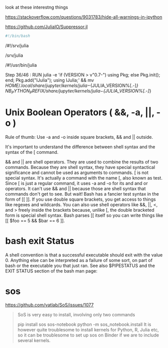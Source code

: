 look at these interestng things

https://stackoverflow.com/questions/9031783/hide-all-warnings-in-ipython

https://github.com/JuliaIO/Suppressor.jl

```bash
#!/bin/bash
```

/#!/srv/julia

/srv/julia

/#!/usr/bin/julia

Step 36/46 : RUN julia -e 'if (VERSION > v"0.7-") using Pkg; else Pkg.init(); end; Pkg.add("IJulia"); using IJulia;' && mv ${HOME}/.local/share/jupyter/kernels/julia-${JULIA_VERSION%[.-]*}  ${NB_PYTHON_PREFIX}/share/jupyter/kernels/julia-${JULIA_VERSION%[.-]*}


# Unix Boolean Operators ( &&, -a, ||, -o )
  Rule of thumb: Use -a and -o inside square brackets, && and || outside.

  It's important to understand the difference between shell syntax and the syntax of the [ command.

  && and || are shell operators. They are used to combine the results of two commands. Because they are shell syntax, they have special syntactical significance and cannot be used as arguments to commands.
  [ is not special syntax. It's actually a command with the name [, also known as test. Since [ is just a regular command, it uses -a and -o for its and and or operators. It can't use && and || because those are shell syntax that commands don't get to see.
  But wait! Bash has a fancier test syntax in the form of [[ ]]. If you use double square brackets, you get access to things like regexes and wildcards. You can also use shell operators like &&, ||, <, and > freely inside the brackets because, unlike [, the double bracketed form is special shell syntax. Bash parses [[ itself so you can write things like [[ $foo == 5 && $bar == 6 ]].


# bash exit Status
A shell convention is that a successful executable should exit with the value 0. Anything else can be interpreted as a failure of some sort, on part of bash or the executable you that just ran. See also $PIPESTATUS and the EXIT STATUS section of the bash man page:

# sos
https://github.com/vatlab/SoS/issues/1077
> SoS is very easy to install, involving only two commands
>
>pip install sos sos-notebook
>python -m sos_notebook.install
>It is however quite troublesome to install kernels for Python, R, Julia etc, so it can be troublesome to set up sos on Binder if we are to include several kernels.
